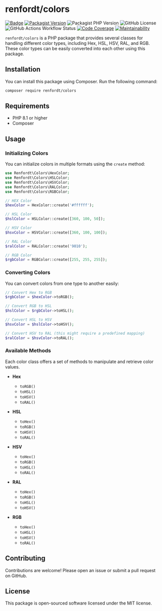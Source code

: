 # renfordt/colors

[![Badge](http://img.shields.io/badge/source-renfordt/colors-blue.svg)](https://github.com/renfordt/colors)
[![Packagist Version](https://img.shields.io/packagist/v/renfordt/colors)](https://packagist.org/packages/renfordt/colors/)
![Packagist PHP Version](https://img.shields.io/packagist/dependency-v/renfordt/colors/php)
![GitHub License](https://img.shields.io/github/license/renfordt/colors)
![GitHub Actions Workflow Status](https://img.shields.io/github/actions/workflow/status/renfordt/colors/tests.yml?logo=github)
[![Code Coverage](https://qlty.sh/gh/renfordt/projects/colors/coverage.svg)](https://qlty.sh/gh/renfordt/projects/colors)
[![Maintainability](https://qlty.sh/gh/renfordt/projects/colors/maintainability.svg)](https://qlty.sh/gh/renfordt/projects/colors)

`renfordt/colors` is a PHP package that provides several classes for handling different color types, including Hex, HSL, HSV, RAL, and RGB. These color types can be easily converted into each other using this package.

## Installation

You can install this package using Composer. Run the following command:

```bash
composer require renfordt/colors
```

## Requirements

- PHP 8.1 or higher
- Composer

## Usage

### Initializing Colors

You can initialize colors in multiple formats using the `create` method:

```php
use Renfordt\Colors\HexColor;
use Renfordt\Colors\HSLColor;
use Renfordt\Colors\HSVColor;
use Renfordt\Colors\RALColor;
use Renfordt\Colors\RGBColor;

// HEX Color
$hexColor = HexColor::create('#ffffff');

// HSL Color
$hslColor = HSLColor::create([360, 100, 50]);

// HSV Color
$hsvColor = HSVColor::create([360, 100, 100]);

// RAL Color
$ralColor = RALColor::create('9010');

// RGB Color
$rgbColor = RGBColor::create([255, 255, 255]);
```

### Converting Colors

You can convert colors from one type to another easily:

```php
// Convert Hex to RGB
$rgbColor = $hexColor->toRGB();

// Convert RGB to HSL
$hslColor = $rgbColor->toHSL();

// Convert HSL to HSV
$hsvColor = $hslColor->toHSV();

// Convert HSV to RAL (this might require a predefined mapping)
$ralColor = $hsvColor->toRAL();
```

### Available Methods

Each color class offers a set of methods to manipulate and retrieve color values.

- **Hex**
  - `toRGB()`
  - `toHSL()`
  - `toHSV()`
  - `toRAL()`

- **HSL**
  - `toHex()`
  - `toRGB()`
  - `toHSV()`
  - `toRAL()`

- **HSV**
  - `toHex()`
  - `toRGB()`
  - `toHSL()`
  - `toRAL()`

- **RAL**
  - `toHex()`
  - `toRGB()`
  - `toHSL()`
  - `toHSV()`

- **RGB**
  - `toHex()`
  - `toHSL()`
  - `toHSV()`
  - `toRAL()`

## Contributing

Contributions are welcome! Please open an issue or submit a pull request on GitHub.

## License

This package is open-sourced software licensed under the MIT license.
